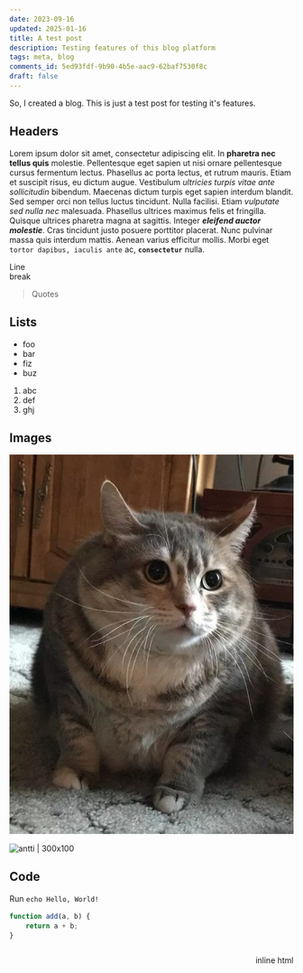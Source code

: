 ```yaml
---
date: 2023-09-16
updated: 2025-01-16
title: A test post
description: Testing features of this blog platform
tags: meta, blog
comments_id: 5ed93fdf-9b90-4b5e-aac9-62baf7530f8c
draft: false
---
```


So, I created a blog. This is just a test post for testing it's features.  

<!-- comments -->

## Headers

Lorem ipsum dolor sit amet, consectetur adipiscing elit.
In **pharetra nec tellus quis** molestie.
Pellentesque eget sapien ut nisi ornare pellentesque cursus fermentum lectus.
Phasellus ac porta lectus, et rutrum mauris. Etiam et suscipit risus, eu dictum augue.
Vestibulum *ultricies turpis vitae ante sollicitudin* bibendum.
Maecenas dictum turpis eget sapien interdum blandit.
Sed semper orci non tellus luctus tincidunt. Nulla facilisi.
Etiam *vulputate sed nulla nec* malesuada.
Phasellus ultrices maximus felis et fringilla.
Quisque ultrices pharetra magna at sagittis.
Integer **_eleifend auctor molestie_**. Cras tincidunt justo posuere porttitor placerat.
Nunc pulvinar massa quis interdum mattis. Aenean varius efficitur mollis.
Morbi eget `tortor dapibus, iaculis ante` ac, **`consectetur`** nulla.

Line  
break

> Quotes

## Lists

- foo
- bar
- fiz
- buz

1. abc
2. def
3. ghj

## Images

![some cute cat | 250](../public/assets/meta-test/cat.png)

![antti | 300x100](https://antti.codes/assets/profile_picture.jpg)

## Code

Run `echo Hello, World!`

```js
function add(a, b) {
    return a + b;
}
```

<div style="width: 100%;">
    <p style="float: right;">inline html</p>
</div>
